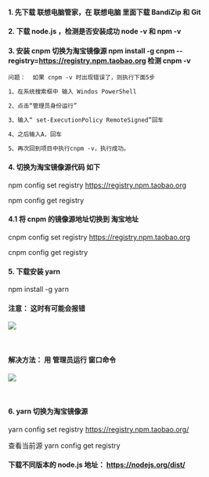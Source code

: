 #### 1. 先下载 联想电脑管家，在 联想电脑 里面下载 BandiZip 和 Git

#### 2. 下载 node.js ，检测是否安装成功 node -v 和 npm -v

#### 3. 安装 cnpm 切换为淘宝镜像源  npm install -g cnpm --registry=https://registry.npm.taobao.org 检测 cnpm -v
```html
问题：  如果 cnpm -v 时出现错误了，则执行下面5步

1、在系统搜索框中 输入 Windos PowerShell

2、点击“管理员身份运行”

3、输入“ set-ExecutionPolicy RemoteSigned”回车

4、之后输入A，回车

5、再次回到项目中执行cnpm -v，执行成功。
```

#### 4. 切换为淘宝镜像源代码 如下

npm config set registry https://registry.npm.taobao.org

npm config get registry


#### 4.1 将 cnpm 的镜像源地址切换到 淘宝地址
cnpm config set registry https://registry.npm.taobao.org

cnpm config get registry

#### 5. 下载安装 yarn 

npm install -g yarn

#### 注意： 这时有可能会报错
![](https://img2020.cnblogs.com/blog/2113686/202108/2113686-20210808124536898-1293407758.png)

</br>

####  解决方法： 用 管理员运行 窗口命令
![](https://img2020.cnblogs.com/blog/2113686/202108/2113686-20210808124818609-498697470.png)

</br>

#### 6. yarn 切换为淘宝镜像源

yarn config set registry https://registry.npm.taobao.org/

查看当前源
yarn config get registry

#### 下载不同版本的 node.js 地址： https://nodejs.org/dist/
